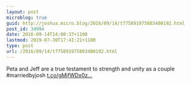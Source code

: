 ```yaml
---
layout: post
microblog: true
guid: http://joshua.micro.blog/2016/09/14/t775891975803400192.html
post_id: 34994
date: 2016-09-14T14:00:37+1100
lastmod: 2019-07-30T17:41:21+1100
type: post
url: /2016/09/14/t775891975803400192.html
---
```

Peta and Jeff are a true testament to strength and unity as a couple #marriedbyjosh [t.co/gMjfWDx0z...](https://t.co/gMjfWDx0z2)
